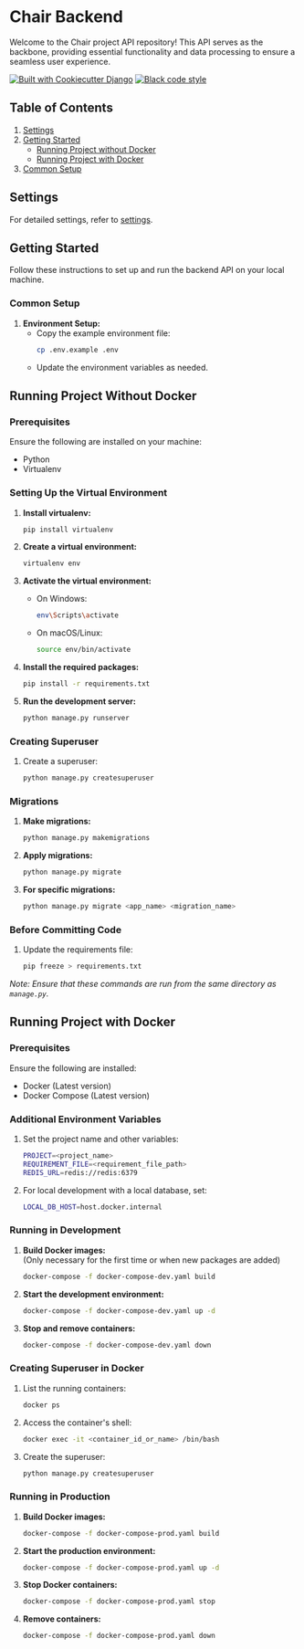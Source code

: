 # Chair Backend

Welcome to the Chair project API repository! This API serves as the backbone, providing essential functionality and data processing to ensure a seamless user experience.

[![Built with Cookiecutter Django](https://img.shields.io/badge/built%20with-Cookiecutter%20Django-ff69b4.svg?logo=cookiecutter)](https://github.com/cookiecutter/cookiecutter-django/)
[![Black code style](https://img.shields.io/badge/code%20style-black-000000.svg)](https://github.com/ambv/black)

## Table of Contents
1. [Settings](#settings)
2. [Getting Started](#getting-started)
   - [Running Project without Docker](#running-project-without-docker)
   - [Running Project with Docker](#running-project-with-docker)
3. [Common Setup](#common-setup)

## Settings

For detailed settings, refer to [settings](http://cookiecutter-django.readthedocs.io/en/latest/settings.html).

## Getting Started

Follow these instructions to set up and run the backend API on your local machine.

### Common Setup

1. **Environment Setup:**
   - Copy the example environment file:  
     ```sh
     cp .env.example .env
     ```
   - Update the environment variables as needed.

## Running Project Without Docker

### Prerequisites 

Ensure the following are installed on your machine:
- Python
- Virtualenv

### Setting Up the Virtual Environment

1. **Install virtualenv:**  
   ```sh
   pip install virtualenv
   ```

2. **Create a virtual environment:**  
   ```sh
   virtualenv env
   ```

3. **Activate the virtual environment:**  
   - On Windows:  
     ```sh
     env\Scripts\activate
     ```
   - On macOS/Linux:  
     ```sh
     source env/bin/activate
     ```

4. **Install the required packages:**  
   ```sh
   pip install -r requirements.txt
   ```

5. **Run the development server:**  
   ```sh
   python manage.py runserver
   ```

### Creating Superuser

1. Create a superuser:  
   ```sh
   python manage.py createsuperuser
   ```

### Migrations

1. **Make migrations:**  
   ```sh
   python manage.py makemigrations
   ```

2. **Apply migrations:**  
   ```sh
   python manage.py migrate
   ```

3. **For specific migrations:**  
   ```sh
   python manage.py migrate <app_name> <migration_name>
   ```

### Before Committing Code

1. Update the requirements file:  
   ```sh
   pip freeze > requirements.txt
   ```

*Note: Ensure that these commands are run from the same directory as `manage.py`.*

## Running Project with Docker

### Prerequisites

Ensure the following are installed:
- Docker (Latest version)
- Docker Compose (Latest version)

### Additional Environment Variables

1. Set the project name and other variables:
   ```sh
   PROJECT=<project_name>
   REQUIREMENT_FILE=<requirement_file_path>
   REDIS_URL=redis://redis:6379
   ```

2. For local development with a local database, set:
   ```sh
   LOCAL_DB_HOST=host.docker.internal
   ```

### Running in Development

1. **Build Docker images:**  
   (Only necessary for the first time or when new packages are added)  
   ```sh
   docker-compose -f docker-compose-dev.yaml build
   ```

2. **Start the development environment:**  
   ```sh
   docker-compose -f docker-compose-dev.yaml up -d
   ```

3. **Stop and remove containers:**  
   ```sh
   docker-compose -f docker-compose-dev.yaml down
   ```

### Creating Superuser in Docker

1. List the running containers:  
   ```sh
   docker ps
   ```

2. Access the container's shell:  
   ```sh
   docker exec -it <container_id_or_name> /bin/bash
   ```

3. Create the superuser:  
   ```sh
   python manage.py createsuperuser
   ```

### Running in Production

1. **Build Docker images:**  
   ```sh
   docker-compose -f docker-compose-prod.yaml build
   ```

2. **Start the production environment:**  
   ```sh
   docker-compose -f docker-compose-prod.yaml up -d
   ```

3. **Stop Docker containers:**  
   ```sh
   docker-compose -f docker-compose-prod.yaml stop
   ```

4. **Remove containers:**  
   ```sh
   docker-compose -f docker-compose-prod.yaml down
   ```
